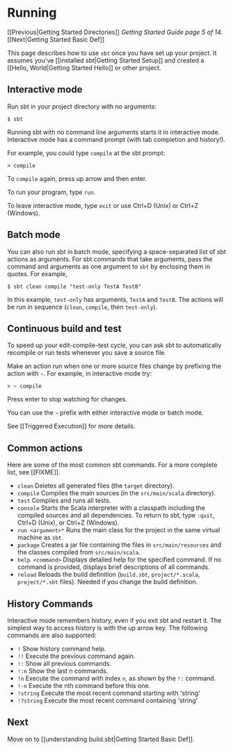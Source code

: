 # Running

[[Previous|Getting Started Directories]] _Getting Started Guide page 5 of 14._ [[Next|Getting Started Basic Def]]

This page describes how to use `sbt` once you have set up your project.  It
assumes you've [[installed sbt|Getting Started Setup]] and created a [[Hello, World|Getting Started Hello]] or other project.

## Interactive mode

Run sbt in your project directory with no arguments:

```text
$ sbt
```

Running sbt with no command line arguments starts it in interactive mode.
Interactive mode has a command prompt (with tab completion and
history!).

For example, you could type `compile` at the sbt prompt:

```text
> compile
```

To `compile` again, press up arrow and then enter.

To run your program, type `run`.

To leave interactive mode, type `exit` or use Ctrl+D (Unix) or Ctrl+Z (Windows).

## Batch mode

You can also run sbt in batch mode, specifying a space-separated list of
sbt actions as arguments. For sbt commands that take arguments, pass the command and arguments as one argument to `sbt` by enclosing them in quotes. For example,

```text
$ sbt clean compile "test-only TestA TestB"
```

In this example, `test-only` has arguments, `TestA` and `TestB`. The actions will be
run in sequence (`clean`, `compile`, then `test-only`).

## Continuous build and test

To speed up your edit-compile-test cycle, you can ask sbt to automatically
recompile or run tests whenever you save a source file.

Make an action run when one or more source files change by prefixing the
action with `~`.  For example, in interactive mode try:

```text
> ~ compile
```

Press enter to stop watching for changes.

You can use the `~` prefix with either interactive mode or batch mode.

See [[Triggered Execution]] for more details.

## Common actions

Here are some of the most common sbt commands. For a more complete list, see [[FIXME]].

* `clean`
  Deletes all generated files (the `target` directory).
* `compile`
  Compiles the main sources (in the `src/main/scala` directory).
* `test`
  Compiles and runs all tests.
* `console`
  Starts the Scala interpreter with a classpath including the compiled
  sources and all dependencies. To return to sbt, type `:quit`, Ctrl+D
  (Unix), or Ctrl+Z (Windows).
* `run <argument>*`
  Runs the main class for the project in the same virtual machine as `sbt`.
* `package`
  Creates a jar file containing the files in `src/main/resources` and the classes compiled from `src/main/scala`.
* `help <command>`
  Displays detailed help for the specified command.  If no command is
  provided, displays brief descriptions of all commands.
* `reload`
  Reloads the build definition (`build.sbt`, `project/*.scala`,
  `project/*.sbt` files). Needed if you change the build definition.

## History Commands

Interactive mode remembers history, even if you exit sbt and restart it.
The simplest way to access history is with the up arrow key. The following
commands are also supported:

 * `!`
  Show history command help.
 * `!!`
  Execute the previous command again.
 * `!:`
  Show all previous commands.
 * `!:n`
  Show the last n commands.
 * `!n`
  Execute the command with index `n`, as shown by the `!:` command.
 * `!-n`
  Execute the nth command before this one.
 * `!string`
  Execute the most recent command starting with 'string'
 * `!?string`
  Execute the most recent command containing 'string'

## Next

Move on to [[understanding build.sbt|Getting Started Basic Def]].
